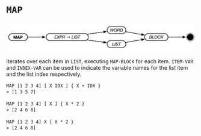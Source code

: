 # `MAP`

![MAP Syntax](../assets/map.png)

Iterates over each item in `LIST`, executing `MAP-BLOCK` for each item. `ITEM-VAR` and `INDEX-VAR` can be used to indicate the variable names for the list item and the list index respectively.

```text
MAP [1 2 3 4] [ X IDX ] { X + IDX }
> [1 3 5 7]

MAP [1 2 3 4] [ X ] { X * 2 }
> [2 4 6 8]

MAP [1 2 3 4] X { X * 2 }
> [2 4 6 8]
```
